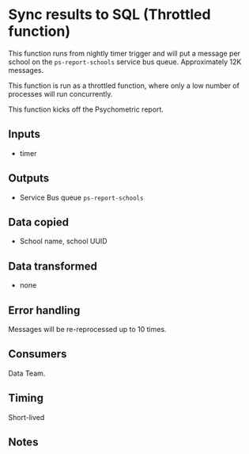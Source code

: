 # Sync results to SQL (Throttled function)

This function runs from nightly timer trigger and will put a message per school on the `ps-report-schools` service 
bus queue.  Approximately 12K messages.

This function is run as a throttled function, where only a low number of  processes will run concurrently.

This function kicks off the Psychometric report.

## Inputs

* timer

## Outputs

* Service Bus queue `ps-report-schools`

## Data copied

* School name, school UUID

## Data transformed

* none

## Error handling

Messages will be re-reprocessed up to 10 times.

## Consumers

Data Team.


## Timing

Short-lived

## Notes
